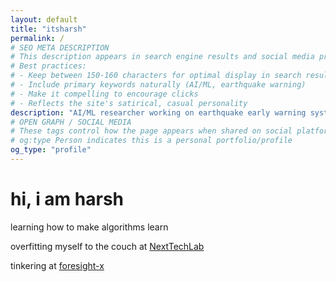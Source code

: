 ```yaml
---
layout: default
title: "itsharsh"
permalink: /
# SEO META DESCRIPTION
# This description appears in search engine results and social media previews
# Best practices:
# - Keep between 150-160 characters for optimal display in search results
# - Include primary keywords naturally (AI/ML, earthquake warning)
# - Make it compelling to encourage clicks
# - Reflects the site's satirical, casual personality
description: "AI/ML researcher working on earthquake early warning systems at Foresight-X and advancing AI research at NextTechLab's McCarthy Lab."
# OPEN GRAPH / SOCIAL MEDIA
# These tags control how the page appears when shared on social platforms
# og:type Person indicates this is a personal portfolio/profile
og_type: "profile"
---
```


<div class="hero">
    <h1 class="hero-greeting">hi, i am <span class="underline">harsh</span></h1>
</div>

<div class="intro">
    <p>learning how to make algorithms learn</p>
    <p>overfitting myself to the couch at <a href="https://nexttechlab.in/" target="_blank">NextTechLab</a></p>
    <p>tinkering at <a href="https://www.linkedin.com/company/foresight-x06/posts/?feedView=all" target="_blank">foresight-x</a></p>
</div>